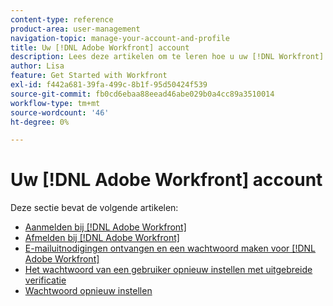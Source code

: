 ```yaml
---
content-type: reference
product-area: user-management
navigation-topic: manage-your-account-and-profile
title: Uw [!DNL Adobe Workfront] account
description: Lees deze artikelen om te leren hoe u uw [!DNL Workfront] account.
author: Lisa
feature: Get Started with Workfront
exl-id: f442a681-39fa-499c-8b1f-95d50424f539
source-git-commit: fb0cd6ebaa88eead46abe029b0a4cc89a3510014
workflow-type: tm+mt
source-wordcount: '46'
ht-degree: 0%

---
```


# Uw [!DNL Adobe Workfront] account

Deze sectie bevat de volgende artikelen:

* [Aanmelden bij [!DNL Adobe Workfront]](../../../workfront-basics/manage-your-account-and-profile/managing-your-workfront-account/log-in-to-workfront.md)
* [Afmelden bij [!DNL Adobe Workfront]](../../../workfront-basics/manage-your-account-and-profile/managing-your-workfront-account/log-out-of-workfront.md)
* [E-mailuitnodigingen ontvangen en een wachtwoord maken voor [!DNL Adobe Workfront]](../../../workfront-basics/manage-your-account-and-profile/managing-your-workfront-account/receive-email-invitations.md)
* [Het wachtwoord van een gebruiker opnieuw instellen met uitgebreide verificatie](../../../workfront-basics/manage-your-account-and-profile/managing-your-workfront-account/reset-user-password-eauth.md)
* [Wachtwoord opnieuw instellen](../../../workfront-basics/manage-your-account-and-profile/managing-your-workfront-account/reset-your-password.md)
